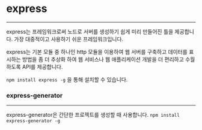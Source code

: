 # express
---

express는 프레임워크로써 노드로 서버를 생성하기 쉽게 미리 만들어진 틀을 제공합니다.
가장 대중적이고 사용하기 쉬운 프레임워크입니다.

express는 기본 모듈 중 하나인 http 모듈을 이용하여 웹 서버를 구축하고 데이터를 표시하는 방법을 좀 더 추상화 하여 웹 서비스나 웹 애플리케이션 개발을 더 편리하고 수월하도록 API를 제공합니다.

`npm install express -g` 을 통해 설치할 수 있습니다.

### express-generator
---
express-generator은 간단한 프로젝트를 생성할 때 사용합니다.
`npm install express-generator -g`